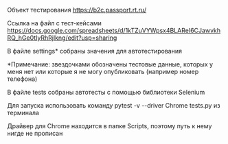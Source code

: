 Объект тестирования https://b2c.passport.rt.ru/

Ссылка на файл с тест-кейсами https://docs.google.com/spreadsheets/d/1kTZuVYWpsx4BLAReI6CJawvkhRQ_hGe0tIyRhRjlkng/edit?usp=sharing 

В файле settings* собраны значения для автотестирования

*Примечание: звездочками обозначены тестовые данные, которых у меня нет или которые я не могу опубликовать (например номер телефона)

В файле tests собраны автотесты с помощью библиотеки Selenium

Для запуска использовать команду pytest -v --driver Chrome tests.py из терминала

Драйвер для Chrome находится в папке Scripts, поэтому путь к нему нигде не прописан


